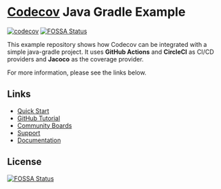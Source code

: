 # [Codecov](https://codecov.io) Java Gradle Example
[![codecov](https://codecov.io/github/codecov/example-java-gradle/branch/main/graph/badge.svg?token=jotejZaRVK)](https://app.codecov.io/github/codecov/example-java-gradle)
[![FOSSA Status](https://app.fossa.com/api/projects/git%2Bgithub.com%2Fcodecov%2Fexample-java-gradle.svg?type=shield)](https://app.fossa.com/projects/git%2Bgithub.com%2Fcodecov%2Fexample-java-gradle?ref=badge_shield)

This example repository shows how Codecov can be integrated with a simple java-gradle project. It uses **GitHub Actions** and **CircleCI** as CI/CD providers and **Jacoco** as the coverage provider.

For more information, please see the links below.

## Links
- [Quick Start](https://docs.codecov.com/docs/quick-start)
- [GitHub Tutorial](https://docs.codecov.com/docs/github-tutorial)
- [Community Boards](https://community.codecov.io)
- [Support](https://codecov.io/support)
- [Documentation](https://docs.codecov.io)

## License
[![FOSSA Status](https://app.fossa.com/api/projects/git%2Bgithub.com%2Fcodecov%2Fexample-java-gradle.svg?type=large)](https://app.fossa.com/projects/git%2Bgithub.com%2Fcodecov%2Fexample-java-gradle?ref=badge_large)

